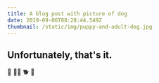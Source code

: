 ```yaml
---
title: A blog post with picture of dog
date: 2019-09-06T08:28:44.549Z
thumbnail: /static/img/puppy-and-adult-dog.jpg
---
```

## Unfortunately, that's it.

🦮 🐕‍🦺 🐕 🐩
